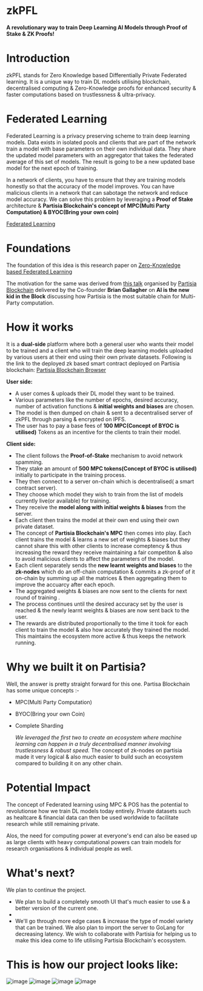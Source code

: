 # zkPFL 

**A revolutionary way to train Deep Learning AI Models through Proof of Stake & ZK Proofs!**

# Introduction

zkPFL stands for Zero Knowledge based Differentially Private Federated learning. It is a unique way to train DL models utilising blockchain, decentralised computing & Zero-Knowledge proofs for enhanced security & faster computations based on trustlessness & ultra-privacy.

# Federated Learning

Federated Learning is a privacy preserving scheme to train deep learning models. Data exists in isolated pools and clients that are part of the network train a model with base parameters on their own individual data. They share the updated model parameters with an aggregator that takes the federated average of this set of models. The result is going to be a new updated base model for the next epoch of training.

In a network of clients, you have to ensure that they are training models honestly so that the accuracy of the model improves. You can have malicious clients in a network that can sabotage the network and reduce model accuracy. We can solve this problem by leveraging a **Proof of Stake** architecture & **Partisia Blockchain's concept of MPC(Multi Party Computation) & BYOC(Bring your own coin)**

[Federated Learning](https://vimeo.com/912619890?share=copy)

# Foundations

The foundation of this idea is this research paper on [Zero-Knowledge based Federated Learning](https://paperswithcode.com/paper/zkfl-zero-knowledge-proof-based-gradient) 

The motivation for the same was derived from [this talk](https://youtu.be/TrrioYjxWoM?si=GN9yXvNymIECJt1h) organised by [Partisia Blockchain](https://partisiablockchain.com/) delivered by the Co-founder **Brian Gallagher** on **AI is the new kid in the Block** discussing how Partisia is the most suitable chain for Multi-Party computation. 

# How it works

It is a **dual-side** platform where both a general user who wants their model to be trained and a client who will train the deep learning models uploaded by various users at their end using their own private datasets. 
Following is the link to the deployed zk based smart contract deployed on Partisia blockchain:
[Partisia Blockchain Browser](https://browser.testnet.partisiablockchain.com/contracts/030031ef6d22b69bd582b53753f133dc42280c891f)

**User side:**

* A user comes & uploads their DL model they want to be trained.
* Various parameters like the number of epochs, desired accuracy, number of activation functions & **initial weights and biases** are chosen.
* The model is then dumped on chain & sent to a decentralised server of zkPFL through parsing & encrypted on IPFS.
* The user has to pay a base fees of **100 MPC(Concept of BYOC is utilised)** Tokens as an incentive for the clients to train their model.

**Client side:**

* The client follows the **Proof-of-Stake** mechanism to avoid network spamming.
* They stake an amount of **500 MPC tokens(Concept of BYOC is utilised)** initially to participate in the training process.
* They then connect to a server on-chain which is decentralised( a smart contract server).
* They choose which model they wish to train from the list of models currently live(or available) for training.
* They receive the **model along with initial weights & biases** from the server.
* Each client then trains the model at their own end using their own private dataset.
* The concept of **Partisia Blockchain's MPC** then comes into play. Each client trains the model & learns a new set of weights & biases but they cannot share this with other clients to increase comeptency & thus increasing the reward they receive maintaining a fair competiton & also to avoid malicious clients to affect the parameters of the model.
* Each client separately sends the **new learnt weights and biases** to the **zk-nodes** which do an off-chain computation & commits a zk-proof of it on-chain by summing up all the matrices & then aggregating them to improve the accuarcy after each epoch.
* The aggregated weights & biases are now sent to the clients for next round of training .
* The process continues until the desired accuracy set by the user is reached & the newly learnt weights & biases are now sent back to the user.
* The rewards are distributed proportionally to the time it took for each client to train the model & also how accurately they trained the model. This maintains the ecosystem more active & thus keeps the network running.


# Why we built it on Partisia?

Well, the answer is pretty straight forward for this one. Partisa Blockchain has some unique concepts :-

* MPC(Multi Party Computation)
* BYOC(Bring your own Coin)
* Complete Sharding

  *We leveraged the first two to create an ecosystem where machine learning can happen in a truly decentralised manner involving trustlessness & robust speed.*
The concept of zk-nodes on partisia made it very logical & also much easier to build such an ecosystem compared to building it on any other chain.

# Potential Impact

The concept of Federated learning using MPC & POS has the potential to revolutionse how we train DL models today entirely. Private datasets such as healtcare & financial data can then be used worldwide to facilitate research while still remaining private. 

Alos, the need for computing power at everyone's end can also be eased up as large clients with heavy computational powers can train models for research organisations & individual people as well.

# What's next?

We plan to continue the project. 

* We plan to build a completely smooth UI that's much easier to use & a better version of the current one.
* 
* We'll go through more edge cases & increase the type of model variety that can be trained. We also plan to import the server to GoLang for decreasing latency. We wish to collaborate with Partisia for helping us to make this idea come to life utilising Partisia Blockchain's ecosystem.

# This is how our project looks like:
![image](https://github.com/pranjal12-web/zkpfl/assets/67697534/1f6450b8-7a08-45eb-98d7-830185394f71)
![image](https://github.com/pranjal12-web/zkpfl/assets/67697534/b45febdc-b2c9-470b-a443-9946b81ce275)
![image](https://github.com/pranjal12-web/zkpfl/assets/67697534/08b2336e-61d5-4add-9ed7-df8a58c894c6)
![image](https://github.com/pranjal12-web/zkpfl/assets/67697534/ff7a501b-4a0f-4f61-b2f4-e9eecb7ca994)




